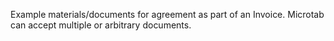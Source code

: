 Example materials/documents for agreement as part of an Invoice. Microtab can accept multiple or arbitrary documents.
